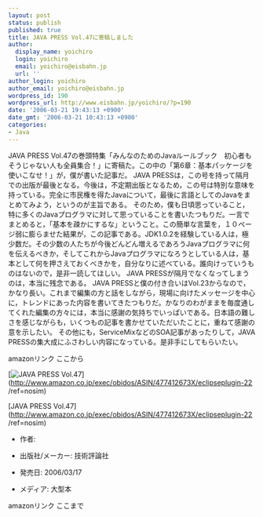 ```yaml
---
layout: post
status: publish
published: true
title: JAVA PRESS Vol.47に寄稿しました
author:
  display_name: yoichiro
  login: yoichiro
  email: yoichiro@eisbahn.jp
  url: ''
author_login: yoichiro
author_email: yoichiro@eisbahn.jp
wordpress_id: 190
wordpress_url: http://www.eisbahn.jp/yoichiro/?p=190
date: '2006-03-21 19:43:13 +0900'
date_gmt: '2006-03-21 10:43:13 +0900'
categories:
- Java
---
```


JAVA PRESS Vol.47の巻頭特集「みんなのためのJavaルールブック　初心者もそうじゃない人も全員集合！」に寄稿た。この中の「第6章：基本パッケージを使いこなせ！」が，僕が書いた記事だ。
JAVA PRESSは，この号を持って隔月での出版が最後となる。今後は，不定期出版となるため，この号は特別な意味を持っている。完全に市民権を得たJavaについて，最後に言語としてのJavaをまとめてみよう，というのが主旨である。
そのため，僕も日頃思っていること，特に多くのJavaプログラマに対して思っていることを書いたつもりだ。一言でまとめると，「基本を疎かにするな」ということ。この簡単な言葉を，１０ページ弱に膨らませた結果が，この記事である。JDK1.0.2を経験している人は，極少数だ。その少数の人たちが今後どんどん増えるであろうJavaプログラマに何を伝えるべきか，そしてこれからJavaプログラマになろうとしている人は，基本として何を押さえておくべきかを，自分なりに述べている。誰向けっていうものはないので，是非一読してほしい。
JAVA PRESSが隔月でなくなってしまうのは，本当に残念である。
JAVA PRESSと僕の付き合いはVol.23からなので，かなり長い。これまで編集の方と話をしながら，現場に向けたメッセージを中心に，トレンドにあった内容を書いてきたつもりだ。かなりのわがままを毎度通してくれた編集の方々には，本当に感謝の気持ちでいっぱいである。日本語の難しさを感じながらも，いくつもの記事を書かせていただいたことに，重ねて感謝の意を示したい。
その他にも，ServiceMixなどのSOA記事があったりして，JAVA PRESSの集大成にふさわしい内容になっている。是非手にしてもらいたい。

amazonリンク ここから

[![JAVA PRESS Vol.47](http://images.amazon.com/images/P/477412673X.09._SCMZZZZZZZ_.jpg)](http://www.amazon.co.jp/exec/obidos/ASIN/477412673X/eclipseplugin-22  /ref=nosim)

[JAVA PRESS Vol.47](http://www.amazon.co.jp/exec/obidos/ASIN/477412673X/eclipseplugin-22  /ref=nosim)

* 作者:

* 出版社/メーカー: 技術評論社

* 発売日: 2006/03/17

* メディア: 大型本



amazonリンク ここまで
